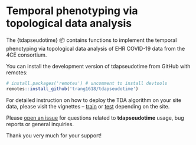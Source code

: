 Temporal phenotyping via topological data analysis
================

The {tdapseudotime} :package: contains functions to implement the
temporal phenotyping via topological data analysis of EHR COVID-19 data
from the 4CE consortium.

You can install the development version of tdapseudotime from GitHub
with remotes:

``` r
# install.packages('remotes') # uncomment to install devtools
remotes::install_github('trang1618/tdapseudotime')
```

For detailed instruction on how to deploy the TDA algorithm on your site
data, please visit the vignettes –
[train](https://trang1618.github.io/tdapseudotime/articles/train.html)
or [test](https://trang1618.github.io/tdapseudotime/articles/test.html)
depending on the site.

Please [open an
issue](https://github.com/trang1618/tdapseudotime/issues/new) for
questions related to **tdapseudotime** usage, bug reports or general
inquiries.

Thank you very much for your support\!
